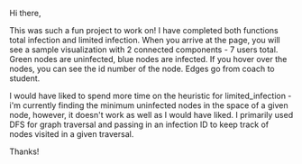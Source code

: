 Hi there,

This was such a fun project to work on! I have completed both functions total infection and limited infection. When you arrive at the page, you will see a sample visualization with 2 connected components - 7 users total. Green nodes are uninfected, blue nodes are infected. If you hover over the nodes, you can see the id number of the node. Edges go from coach to student. 


I would have liked to spend more time on the heuristic for limited_infection - i'm currently finding the minimum uninfected nodes in the space of a given node, however, it doesn't work as well as I would have liked. I primarily used DFS for graph traversal and passing in an infection ID to keep track of nodes visited in a given traversal.

Thanks!